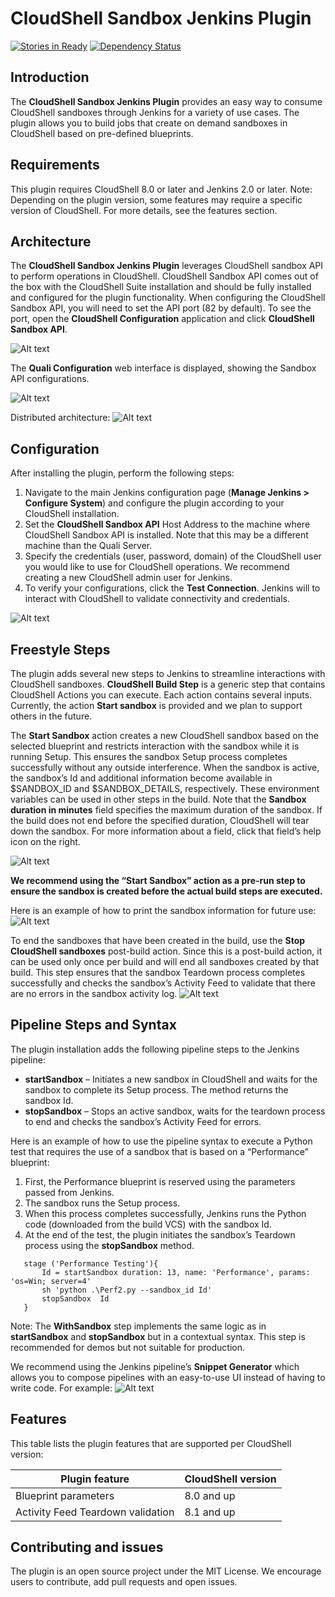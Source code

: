 # CloudShell Sandbox Jenkins Plugin

[![Stories in Ready](https://badge.waffle.io/QualiSystems/Sandbox-Jenkins-Plugin.svg?label=ready&title=Ready)](http://waffle.io/QualiSystems/Sandbox-Jenkins-Plugin)
[![Dependency Status](https://dependencyci.com/github/QualiSystems/Sandbox-Jenkins-Plugin/badge)](https://dependencyci.com/github/QualiSystems/Sandbox-Jenkins-Plugin)

## Introduction

The **CloudShell Sandbox Jenkins Plugin** provides an easy way to consume CloudShell sandboxes through Jenkins for a variety of use cases. The plugin allows you to build jobs that create on demand sandboxes in CloudShell based on pre-defined blueprints.


## Requirements
This plugin requires CloudShell 8.0 or later and Jenkins 2.0 or later. 
Note: Depending on the plugin version, some features may require a specific version of CloudShell. For more details, see the features section.


## Architecture
The **CloudShell Sandbox Jenkins Plugin** leverages CloudShell sandbox API to perform operations in CloudShell. CloudShell Sandbox API comes out of the box with the CloudShell Suite installation and should be fully installed and configured for the plugin functionality.
When configuring the CloudShell Sandbox API, you will need to set the API port (82 by default). To see the port, open the **CloudShell Configuration** application and click **CloudShell Sandbox API**. 

![Alt text](Pics/ConfigurationWizard.png?raw=true)

The **Quali Configuration** web interface is displayed, showing the Sandbox API configurations.

![Alt text](Pics/APIConfig.png?raw=true)

Distributed architecture:
![Alt text](Pics/Jenkinspluginarchitecture.jpg?raw=true)

## Configuration
After installing the plugin, perform the following steps:

1.	Navigate to the main Jenkins configuration page (**Manage Jenkins > Configure System**) and configure the plugin according to your CloudShell installation.
2.	Set the **CloudShell Sandbox API** Host Address to the machine where CloudShell Sandbox API is installed.
    Note that this may be a different machine than the Quali Server.
3.	Specify the credentials (user, password, domain) of the CloudShell user you would like to use for CloudShell operations.
We recommend creating a new CloudShell admin user for Jenkins.
4.	To verify your configurations, click the **Test Connection**. Jenkins will to interact with CloudShell to validate connectivity and credentials.

![Alt text](Pics/ConfigurationPage.png?raw=true)

## Freestyle Steps
The plugin adds several new steps to Jenkins to streamline interactions with CloudShell sandboxes.
**CloudShell Build Step** is a generic step that contains CloudShell Actions you can execute. Each action contains several inputs. Currently, the action **Start sandbox** is provided and we plan to support others in the future.

The **Start Sandbox** action creates a new CloudShell sandbox based on the selected blueprint and restricts interaction with the sandbox while it is running Setup. This ensures the sandbox Setup process completes successfully without any outside interference. When the sandbox is active, the sandbox’s Id and additional information become available in $SANDBOX_ID and $SANDBOX_DETAILS, respectively. These environment variables can be used in other steps in the build.
Note that the **Sandbox duration in minutes** field specifies the maximum duration of the sandbox. If the build does not end before the specified duration, CloudShell will tear down the sandbox.
For more information about a field, click that field’s help icon on the right.

![Alt text](Pics/StartSandboxAction.png?raw=true)

**We recommend using the “Start Sandbox” action as a pre-run step to ensure the sandbox is created before the actual build steps are executed.**

Here is an example of how to print the sandbox information for future use:
![Alt text](Pics/echoSandboxInformation.png?raw=true)

To end the sandboxes that have been created in the build, use the **Stop CloudShell sandboxes** post-build action. Since this is a post-build action, it can be used only once per build and will end all sandboxes created by that build. This step ensures that the sandbox Teardown process completes successfully and checks the sandbox’s Activity Feed to validate that there are no errors in the sandbox activity log.
![Alt text](Pics/StopAction.png?raw=true)

## Pipeline Steps and Syntax
The plugin installation adds the following pipeline steps to the Jenkins pipeline: 
  * **startSandbox** – Initiates a new sandbox in CloudShell and waits for the sandbox to complete its Setup process. The method returns the sandbox Id.
  * **stopSandbox** – Stops an active sandbox, waits for the teardown process to end and checks the sandbox’s Activity Feed for errors.
  
Here is an example of how to use the pipeline syntax to execute a Python test that requires the use of a sandbox that is based on a “Performance” blueprint: 
1.	First, the Performance blueprint is reserved using the parameters passed from Jenkins.
2.	The sandbox runs the Setup process.
3.	When this process completes successfully, Jenkins runs the Python code (downloaded from the build VCS) with the sandbox Id. 
4.	At the end of the test, the plugin initiates the sandbox’s Teardown process using the **stopSandbox** method.
 
 ```
    stage ('Performance Testing'){
        Id = startSandbox duration: 13, name: 'Performance', params: 'os=Win; server=4'
        sh 'python .\Perf2.py --sandbox_id Id'
        stopSandbox  Id
    }
 ```

Note: The **WithSandbox** step implements the same logic as in **startSandbox** and **stopSandbox** but in a contextual syntax. This step is recommended for demos but not suitable for production.

We recommend using the Jenkins pipeline’s **Snippet Generator** which allows you to compose pipelines with an easy-to-use UI instead of having to write code. For example:
![Alt text](Pics/PipelineSnippet.png?raw=true)

## Features
This table lists the plugin features that are supported per CloudShell version:

Plugin feature | CloudShell version
--- | ---
Blueprint parameters | 8.0 and up
Activity Feed Teardown validation | 8.1 and up


## Contributing and issues
The plugin is an open source project under the MIT License. We encourage users to contribute, add pull requests and open issues.